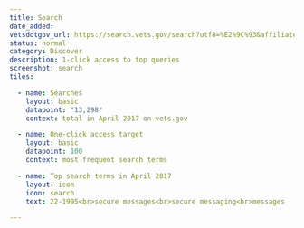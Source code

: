 ```yaml
---
title: Search
date_added:
vetsdotgov_url: https://search.vets.gov/search?utf8=%E2%9C%93&affiliate=vets.gov_search
status: normal
category: Discover
description: 1-click access to top queries
screenshot: search
tiles:

  - name: Searches
    layout: basic
    datapoint: "13,298"
    context: total in April 2017 on vets.gov

  - name: One-click access target
    layout: basic
    datapoint: 100
    context: most frequent search terms

  - name: Top search terms in April 2017
    layout: icon
    icon: search
    text: 22-1995<br>secure messages<br>secure messaging<br>messages

---
```

